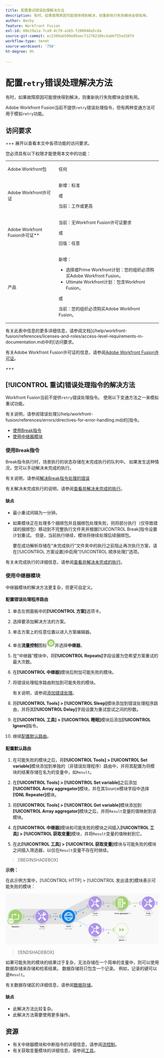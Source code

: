 ```yaml
---
title: 配置重试错误处理解决方法
description: 有时，如果故障原因可能很快得到解决，则重新执行失败模块会很有用。
author: Becky
feature: Workfront Fusion
exl-id: 08e19a1a-7ca9-4c79-a165-f200048a5cda
source-git-commit: ec2388ab509e89aec71278210bc4ab6f55ed38fd
workflow-type: tm+mt
source-wordcount: '756'
ht-degree: 0%

---
```


# 配置`retry`错误处理解决方法

有时，如果故障原因可能很快得到解决，则重新执行失败模块会很有用。

Adobe Workfront Fusion当前不提供`retry`错误处理指令，但有两种变通方法可用于模拟`retry`功能。

## 访问要求

+++ 展开以查看本文中各项功能的访问要求。

您必须具有以下权限才能使用本文中的功能：

<table style="table-layout:auto">
 <col> 
 <col> 
 <tbody> 
  <tr> 
   <td role="rowheader">Adobe Workfront包 
   <td> <p>任何</p> </td> 
  </tr> 
  <tr data-mc-conditions=""> 
   <td role="rowheader">Adobe Workfront许可证</td> 
   <td> <p>新增：标准</p><p>或</p><p>当前：工作或更高</p> </td> 
  </tr> 
  <tr> 
   <td role="rowheader">Adobe Workfront Fusion许可证**</td> 
   <td>
   <p>当前：无Workfront Fusion许可证要求</p>
   <p>或</p>
   <p>旧版：任意 </p>
   </td> 
  </tr> 
  <tr> 
   <td role="rowheader">产品</td> 
   <td>
   <p>新增：</p> <ul><li>选择或Prime Workfront计划：您的组织必须购买Adobe Workfront Fusion。</li><li>Ultimate Workfront计划：包含Workfront Fusion。</li></ul>
   <p>或</p>
   <p>当前：您的组织必须购买Adobe Workfront Fusion。</p>
   </td> 
  </tr>
 </tbody> 
</table>

有关此表中信息的更多详细信息，请参阅文档](/help/workfront-fusion/references/licenses-and-roles/access-level-requirements-in-documentation.md)中的[访问要求。

有关Adobe Workfront Fusion许可证的信息，请参阅[Adobe Workfront Fusion许可证](/help/workfront-fusion/set-up-and-manage-workfront-fusion/licensing-operations-overview/license-automation-vs-integration.md)。

+++

## [!UICONTROL 重试]错误处理指令的解决方法

Workfront Fusion当前不提供`retry`错误处理指令。 使用以下变通方法之一来模拟重试功能。

有关说明，请参阅错误处理](/help/workfront-fusion/references/errors/directives-for-error-handling.md)的[指令。

* [使用Break指令](#use-the-break-directive)
* [使用中继器模块](#use-the-repeater-module)

### 使用Break指令

Break指令执行时，场景执行的状态存储在未完成执行的队列中。 如果发生这种情况，您可以手动解决未完成的执行。

有关说明，请参阅[解决Break指令处理的错误](/help/workfront-fusion/create-scenarios/config-error-handling/resolve-error-from-break-directive.md)

有关解决未完成执行的说明，请参阅[查看并解决未完成的执行](/help/workfront-fusion/manage-scenarios/view-and-resolve-incomplete-executions.md)。

#### 缺点

* 最小重试间隔为一分钟。
* 如果模块正在处理多个捆绑包并且捆绑包处理失败，则将部分执行（仅导致错误的捆绑包）移动到不完整执行文件夹并根据[!UICONTROL Break]指令设置计划重试。 但是，当前执行继续，模块将继续处理后续捆绑包。

  要在成功解析存储在“未完成执行”文件夹中的执行之前阻止再次执行方案，请在[!UICONTROL 方案设置]中启用“[!UICONTROL 顺序处理]”选项。

有关未完成执行的详细信息，请参阅[查看并解决未完成的执行](/help/workfront-fusion/manage-scenarios/view-and-resolve-incomplete-executions.md)。

### 使用中继器模块

中继器模块的解决方法更复杂，但更可自定义。

#### 配置错误处理程序路由

1. 单击左侧面板中的&#x200B;**[!UICONTROL 方案]**&#x200B;选项卡。
1. 选择要添加解决方法的方案。
1. 单击方案上的任意位置以进入方案编辑器。
1. 单击&#x200B;**流量控制**&#x200B;图标![流量控制](assets/flow-control-icon.png)并选择&#x200B;**中继器**。
1. 在“中继器”模块中，将&#x200B;**[!UICONTROL Repeats]**&#x200B;字段设置为您希望方案重试的最大次数。
1. 在&#x200B;**[!UICONTROL 中继器]**&#x200B;模块后附加可能失败的模块。
1. 将错误处理程序路由附加到可能失败的模块。

   有关说明，请参阅[添加错误处理](/help/workfront-fusion/create-scenarios/config-error-handling/error-handling.md)。
1. 将&#x200B;**[!UICONTROL Tools] > [!UICONTROL Sleep]**&#x200B;模块添加到错误处理程序路由，并将其&#x200B;**[!UICONTROL Delay]**&#x200B;字段设置为重试尝试之间的秒数。

1. 在&#x200B;**[!UICONTROL 工具] > [!UICONTROL 睡眠]**&#x200B;模块后添加&#x200B;**[!UICONTROL Ignore]**&#x200B;指令。
1. 继续[配置默认路由](#configure-the-default-route)。

#### 配置默认路由

1. 在可能失败的模块之后，将&#x200B;**[!UICONTROL Tools] > [!UICONTROL Set variable]**&#x200B;模块添加到单独的（非错误处理程序）路由中，并将其配置为将模块的结果存储在名为的变量中，如`Result`。

1. 在&#x200B;**[!UICONTROL Tools] > [!UICONTROL Set variable]**&#x200B;之后添加&#x200B;**[!UICONTROL Array aggregator]**&#x200B;模块，并在其Source模块字段中选择&#x200B;**[!DNL Repeater]**&#x200B;模块。

1. 将&#x200B;**[!UICONTROL Tools] > [!UICONTROL Get variable]**&#x200B;模块添加到&#x200B;**[!UICONTROL Array aggregator]**&#x200B;模块之后，并将`Result`变量的值映射到该模块。

1. 在&#x200B;**[!UICONTROL 中继器]**&#x200B;模块和可能失败的模块之间插入&#x200B;**[!UICONTROL 工具] > [!UICONTROL 获取变量]**&#x200B;模块，并将`Result`变量的值映射到它。

1. 在此&#x200B;**[!UICONTROL 工具] > [!UICONTROL 获取变量]**&#x200B;模块与可能失败的模块之间插入筛选器，以仅在`Result`变量不存在时继续。

>[!BEGINSHADEBOX]

**示例：**

在此示例方案中，[!UICONTROL HTTP] > [!UICONTROL 发出请求]模块表示可能失败的模块：

![HTTP发出请求](assets/http-make-request.png)

>[!ENDSHADEBOX]

如果可能失败的模块的结果过于复杂，无法存储在一个简单的变量中，则可以使用数据存储来存储和检索结果。 数据存储将只包含一个记录。 例如，记录的键可以是`Result`。

有关数据存储区的详细信息，请参阅[数据存储](/help/workfront-fusion/create-scenarios/map-data/data-stores.md)。

#### 缺点

* 此解决方法比较复杂。
* 此解决方法需要使用更多操作。

## 资源

* 有关中继器模块和中断指令的详细信息，请参阅[流控制](/help/workfront-fusion/references/apps-and-modules/tools-and-transformers/flow-control.md)。
* 有关获取变量模块的详细信息，请参阅[工具](/help/workfront-fusion/references/apps-and-modules/tools-and-transformers/tools-modules.md)。
